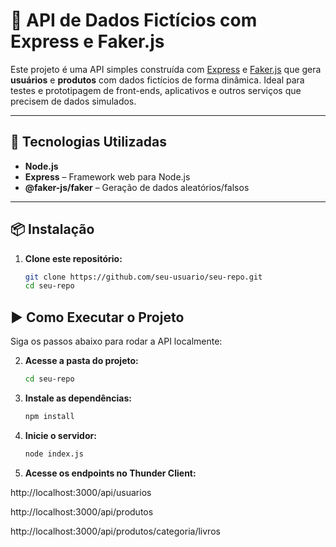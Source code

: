 # 🧪 API de Dados Fictícios com Express e Faker.js

Este projeto é uma API simples construída com [Express](https://expressjs.com/) e [Faker.js](https://fakerjs.dev/) que gera **usuários** e **produtos** com dados fictícios de forma dinâmica. Ideal para testes e prototipagem de front-ends, aplicativos e outros serviços que precisem de dados simulados.

---

## 🚀 Tecnologias Utilizadas

- **Node.js**
- **Express** – Framework web para Node.js
- **@faker-js/faker** – Geração de dados aleatórios/falsos

---

## 📦 Instalação

1. **Clone este repositório:**
   ```bash
   git clone https://github.com/seu-usuario/seu-repo.git
   cd seu-repo

## ▶️ Como Executar o Projeto

Siga os passos abaixo para rodar a API localmente:

2. **Acesse a pasta do projeto:**
   ```bash
   cd seu-repo

3. **Instale as dependências:**
   ```bash
   npm install

4. **Inicie o servidor:**
   ```bash
   node index.js

5. **Acesse os endpoints no Thunder Client:**

http://localhost:3000/api/usuarios

http://localhost:3000/api/produtos

http://localhost:3000/api/produtos/categoria/livros
